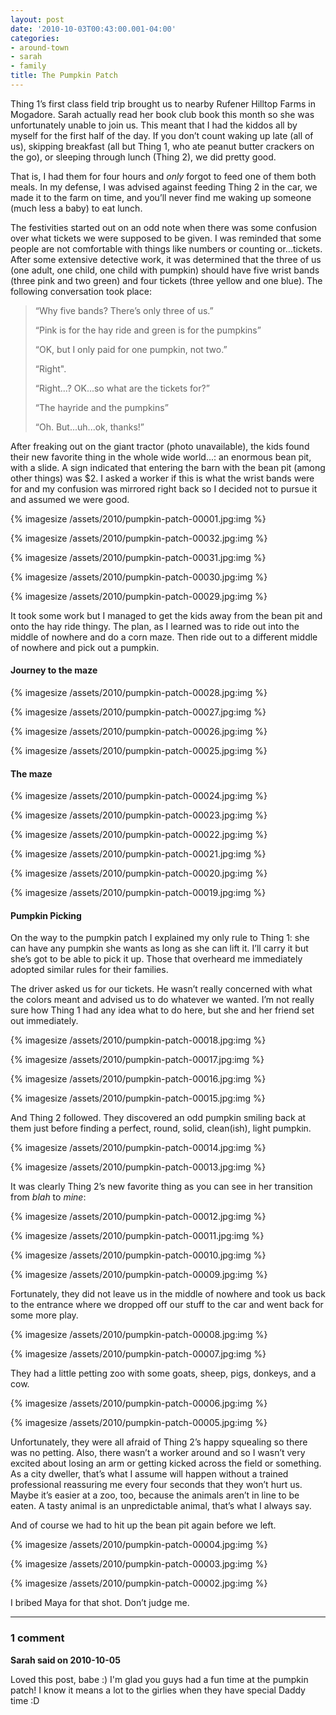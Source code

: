 ```yaml
---
layout: post
date: '2010-10-03T00:43:00.001-04:00'
categories:
- around-town
- sarah
- family
title: The Pumpkin Patch
---
```


Thing 1’s first class field trip brought us to nearby Rufener Hilltop Farms in Mogadore. Sarah actually read her book club book this month so she was unfortunately unable to join us. This meant that I had the kiddos all by myself for the first half of the day. If you don’t count waking up late (all of us), skipping breakfast (all but Thing 1, who ate peanut butter crackers on the go), or sleeping through lunch (Thing 2), we did pretty good.

That is, I had them for four hours and *only* forgot to feed one of them both meals. In my defense, I was advised against feeding Thing 2 in the car, we made it to the farm on time, and you’ll never find me waking up someone (much less a baby) to eat lunch.

The festivities started out on an odd note when there was some confusion over what tickets we were supposed to be given. I was reminded that some people are not comfortable with things like numbers or counting or...tickets. After some extensive detective work, it was determined that the three of us (one adult, one child, one child with pumpkin) should have five wrist bands (three pink and two green) and four tickets (three yellow and one blue). The following conversation took place:

> “Why five bands? There’s only three of us.”   
> 
> “Pink is for the hay ride and green is for the pumpkins”  
> 
> “OK, but I only paid for one pumpkin, not two.”   
> 
> “Right".  
> 
> “Right...? OK...so what are the tickets for?”  
> 
> “The hayride and the pumpkins”  
> 
> “Oh. But...uh...ok, thanks!”

After freaking out on the giant tractor (photo unavailable), the kids found their new favorite thing in the whole wide world...: an enormous bean pit, with a slide. A sign indicated that entering the barn with the bean pit (among other things) was $2. I asked a worker if this is what the wrist bands were for and my confusion was mirrored right back so I decided not to pursue it and assumed we were good.  

{% imagesize /assets/2010/pumpkin-patch-00001.jpg:img %}

{% imagesize /assets/2010/pumpkin-patch-00032.jpg:img %}

{% imagesize /assets/2010/pumpkin-patch-00031.jpg:img %}

{% imagesize /assets/2010/pumpkin-patch-00030.jpg:img %}

{% imagesize /assets/2010/pumpkin-patch-00029.jpg:img %}

It took some work but I managed to get the kids away from the bean pit and onto the hay ride thingy. The plan, as I learned was to ride out into the middle of nowhere and do a corn maze. Then ride out to a different middle of nowhere and pick out a pumpkin.

#### Journey to the maze  

{% imagesize /assets/2010/pumpkin-patch-00028.jpg:img %}

{% imagesize /assets/2010/pumpkin-patch-00027.jpg:img %}

{% imagesize /assets/2010/pumpkin-patch-00026.jpg:img %}

{% imagesize /assets/2010/pumpkin-patch-00025.jpg:img %}

#### The maze

{% imagesize /assets/2010/pumpkin-patch-00024.jpg:img %}

{% imagesize /assets/2010/pumpkin-patch-00023.jpg:img %}

{% imagesize /assets/2010/pumpkin-patch-00022.jpg:img %}

{% imagesize /assets/2010/pumpkin-patch-00021.jpg:img %}

{% imagesize /assets/2010/pumpkin-patch-00020.jpg:img %}

{% imagesize /assets/2010/pumpkin-patch-00019.jpg:img %}

#### Pumpkin Picking

On the way to the pumpkin patch I explained my only rule to Thing 1: she can have any pumpkin she wants as long as she can lift it. I’ll carry it but she’s got to be able to pick it up. Those that overheard me immediately adopted similar rules for their families.

The driver asked us for our tickets. He wasn’t really concerned with what the colors meant and advised us to do whatever we wanted. I’m not really sure how Thing 1 had any idea what to do here, but she and her friend set out immediately.  

{% imagesize /assets/2010/pumpkin-patch-00018.jpg:img %}

{% imagesize /assets/2010/pumpkin-patch-00017.jpg:img %}

{% imagesize /assets/2010/pumpkin-patch-00016.jpg:img %}

{% imagesize /assets/2010/pumpkin-patch-00015.jpg:img %}

And Thing 2 followed. They discovered an odd pumpkin smiling back at them just before finding a perfect, round, solid, clean(ish), light pumpkin.  

{% imagesize /assets/2010/pumpkin-patch-00014.jpg:img %}

{% imagesize /assets/2010/pumpkin-patch-00013.jpg:img %}

It was clearly Thing 2’s new favorite thing as you can see in her transition from *blah* to *mine*:  

{% imagesize /assets/2010/pumpkin-patch-00012.jpg:img %}

{% imagesize /assets/2010/pumpkin-patch-00011.jpg:img %}

{% imagesize /assets/2010/pumpkin-patch-00010.jpg:img %}

{% imagesize /assets/2010/pumpkin-patch-00009.jpg:img %}

Fortunately, they did not leave us in the middle of nowhere and took us back to the entrance where we dropped off our stuff to the car and went back for some more play.  

{% imagesize /assets/2010/pumpkin-patch-00008.jpg:img %}

{% imagesize /assets/2010/pumpkin-patch-00007.jpg:img %}

They had a little petting zoo with some goats, sheep, pigs, donkeys, and a cow.   

{% imagesize /assets/2010/pumpkin-patch-00006.jpg:img %}

{% imagesize /assets/2010/pumpkin-patch-00005.jpg:img %}

Unfortunately, they were all afraid of Thing 2’s happy squealing so there was no petting. Also, there wasn’t a worker around and so I wasn’t very excited about losing an arm or getting kicked across the field or something. As a city dweller, that’s what I assume will happen without a trained professional reassuring me every four seconds that they won’t hurt us. Maybe it’s easier at a zoo, too, because the animals aren’t in line to be eaten. A tasty animal is an unpredictable animal, that’s what I always say.

And of course we had to hit up the bean pit again before we left.  

{% imagesize /assets/2010/pumpkin-patch-00004.jpg:img %}

{% imagesize /assets/2010/pumpkin-patch-00003.jpg:img %}

{% imagesize /assets/2010/pumpkin-patch-00002.jpg:img %}

I bribed Maya for that shot. Don’t judge me.

---

### 1 comment

**Sarah said on 2010-10-05**

Loved this post, babe :)  I'm glad you guys had a fun time at the pumpkin patch!  I know it means a lot to the girlies when they have special Daddy time :D

